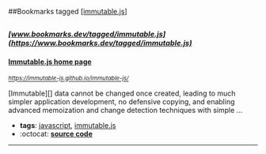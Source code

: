 ##Bookmarks tagged [[immutable.js]](https://www.bookmarks.dev?q=[immutable.js])

_<sup><sup>[www.bookmarks.dev/tagged/immutable.js](https://www.bookmarks.dev/tagged/immutable.js)</sup></sup>_
---
#### [Immutable.js home page](https://immutable-js.github.io/immutable-js/)
_<sup>https://immutable-js.github.io/immutable-js/</sup>_

[Immutable][] data cannot be changed once created, leading to much simpler
application development, no defensive copying, and enabling advanced memoization
and change detection techniques with simple ...
* **tags**: [javascript](../tagged/javascript.md), [immutable.js](../tagged/immutable.js.md)
* :octocat: **[source code](https://github.com/immutable-js/immutable-js)**
---
